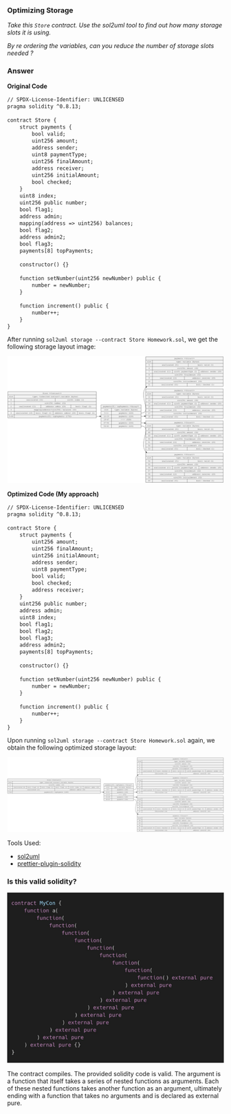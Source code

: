### Optimizing Storage

_Take this `Store` contract. Use the sol2uml tool to find out how many storage slots it is using._

_By re ordering the variables, can you reduce the number of storage slots needed ?_

### Answer

**Original Code**

```solidity
// SPDX-License-Identifier: UNLICENSED
pragma solidity ^0.8.13;

contract Store {
    struct payments {
        bool valid;
        uint256 amount;
        address sender;
        uint8 paymentType;
        uint256 finalAmount;
        address receiver;
        uint256 initialAmount;
        bool checked;
    }
    uint8 index;
    uint256 public number;
    bool flag1;
    address admin;
    mapping(address => uint256) balances;
    bool flag2;
    address admin2;
    bool flag3;
    payments[8] topPayments;

    constructor() {}

    function setNumber(uint256 newNumber) public {
        number = newNumber;
    }

    function increment() public {
        number++;
    }
}
```

After running `sol2uml storage --contract Store Homework.sol`, we get the following storage layout image:

![Store-OLD Storage Layout](./assets/Store-OLD.png)

**Optimized Code (My approach)**

```solidity
// SPDX-License-Identifier: UNLICENSED
pragma solidity ^0.8.13;

contract Store {
    struct payments {
        uint256 amount;
        uint256 finalAmount;
        uint256 initialAmount;
        address sender;
        uint8 paymentType;
        bool valid;
        bool checked;
        address receiver;
    }
    uint256 public number;
    address admin;
    uint8 index;
    bool flag1;
    bool flag2;
    bool flag3;
    address admin2;
    payments[8] topPayments;

    constructor() {}

    function setNumber(uint256 newNumber) public {
        number = newNumber;
    }

    function increment() public {
        number++;
    }
}
```

Upon running `sol2uml storage --contract Store Homework.sol` again, we obtain the following optimized storage layout:

![Store-NEW Storage Layout](./assets/Store-NEW.png)

Tools Used:

- [sol2uml](https://github.com/naddison36/sol2uml)
- [prettier-plugin-solidity](https://github.com/prettier-solidity/prettier-plugin-solidity)

### Is this valid solidity?

![Contract](./assets/Contract.png)

The contract compiles. The provided solidity code is valid. The argument is a function that itself takes a series of nested functions as arguments. Each of these nested functions takes another function as an argument, ultimately ending with a function that takes no arguments and is declared as external pure.
